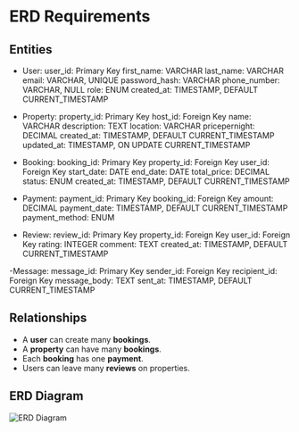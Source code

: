 # ERD Requirements

## Entities
- User: 
user_id: Primary Key
first_name: VARCHAR
last_name: VARCHAR
email: VARCHAR, UNIQUE
password_hash: VARCHAR
phone_number: VARCHAR, NULL
role: ENUM 
created_at: TIMESTAMP, DEFAULT CURRENT_TIMESTAMP

- Property:
property_id: Primary Key
host_id: Foreign Key
name: VARCHAR
description: TEXT
location: VARCHAR
pricepernight: DECIMAL
created_at: TIMESTAMP, DEFAULT CURRENT_TIMESTAMP
updated_at: TIMESTAMP, ON UPDATE CURRENT_TIMESTAMP

- Booking: 
booking_id: Primary Key
property_id: Foreign Key 
user_id: Foreign Key
start_date: DATE
end_date: DATE
total_price: DECIMAL
status: ENUM 
created_at: TIMESTAMP, DEFAULT CURRENT_TIMESTAMP

- Payment: 
payment_id: Primary Key
booking_id: Foreign Key
amount: DECIMAL
payment_date: TIMESTAMP, DEFAULT CURRENT_TIMESTAMP
payment_method: ENUM

- Review: 
review_id: Primary Key
property_id: Foreign Key
user_id: Foreign Key
rating: INTEGER
comment: TEXT
created_at: TIMESTAMP, DEFAULT CURRENT_TIMESTAMP

-Message:
message_id: Primary Key
sender_id: Foreign Key
recipient_id: Foreign Key
message_body: TEXT
sent_at: TIMESTAMP, DEFAULT CURRENT_TIMESTAMP

## Relationships
- A **user** can create many **bookings**.
- A **property** can have many **bookings**.
- Each **booking** has one **payment**.
- Users can leave many **reviews** on properties.

## ERD Diagram
![ERD Diagram](./air-bnb_erd.png)
